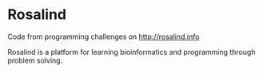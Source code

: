 # Rosalind
Code from programming challenges on http://rosalind.info

Rosalind is a platform for learning bioinformatics and programming through problem solving.
